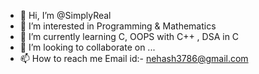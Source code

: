 - 👋 Hi, I’m @SimplyReal
- 👀 I’m interested in Programming & Mathematics 
- 🌱 I’m currently learning C, OOPS with C++ , DSA in C
- 💞️ I’m looking to collaborate on ...
- 📫 How to reach me Email id:- nehash3786@gmail.com

<!---
SimplyReal/SimplyReal is a ✨ special ✨ repository because its `README.md` (this file) appears on your GitHub profile.
You can click the Preview link to take a look at your changes.
--->
